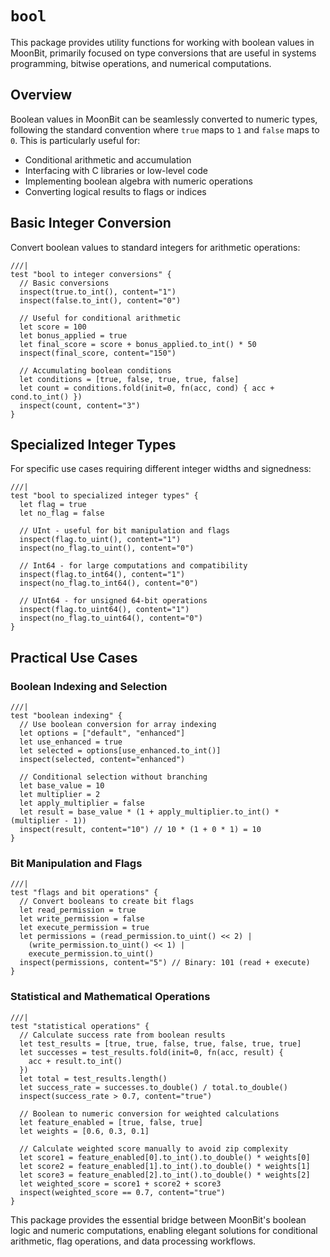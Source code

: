 # `bool`

This package provides utility functions for working with boolean values in MoonBit, primarily focused on type conversions that are useful in systems programming, bitwise operations, and numerical computations.

## Overview

Boolean values in MoonBit can be seamlessly converted to numeric types, following the standard convention where `true` maps to `1` and `false` maps to `0`. This is particularly useful for:

- Conditional arithmetic and accumulation
- Interfacing with C libraries or low-level code
- Implementing boolean algebra with numeric operations
- Converting logical results to flags or indices

## Basic Integer Conversion

Convert boolean values to standard integers for arithmetic operations:

```moonbit
///|
test "bool to integer conversions" {
  // Basic conversions
  inspect(true.to_int(), content="1")
  inspect(false.to_int(), content="0")

  // Useful for conditional arithmetic
  let score = 100
  let bonus_applied = true
  let final_score = score + bonus_applied.to_int() * 50
  inspect(final_score, content="150")

  // Accumulating boolean conditions
  let conditions = [true, false, true, true, false]
  let count = conditions.fold(init=0, fn(acc, cond) { acc + cond.to_int() })
  inspect(count, content="3")
}
```

## Specialized Integer Types

For specific use cases requiring different integer widths and signedness:

```moonbit
///|
test "bool to specialized integer types" {
  let flag = true
  let no_flag = false

  // UInt - useful for bit manipulation and flags
  inspect(flag.to_uint(), content="1")
  inspect(no_flag.to_uint(), content="0")

  // Int64 - for large computations and compatibility
  inspect(flag.to_int64(), content="1")
  inspect(no_flag.to_int64(), content="0")

  // UInt64 - for unsigned 64-bit operations
  inspect(flag.to_uint64(), content="1")
  inspect(no_flag.to_uint64(), content="0")
}
```

## Practical Use Cases

### Boolean Indexing and Selection

```moonbit
///|
test "boolean indexing" {
  // Use boolean conversion for array indexing
  let options = ["default", "enhanced"]
  let use_enhanced = true
  let selected = options[use_enhanced.to_int()]
  inspect(selected, content="enhanced")

  // Conditional selection without branching
  let base_value = 10
  let multiplier = 2
  let apply_multiplier = false
  let result = base_value * (1 + apply_multiplier.to_int() * (multiplier - 1))
  inspect(result, content="10") // 10 * (1 + 0 * 1) = 10
}
```

### Bit Manipulation and Flags

```moonbit
///|
test "flags and bit operations" {
  // Convert booleans to create bit flags
  let read_permission = true
  let write_permission = false
  let execute_permission = true
  let permissions = (read_permission.to_uint() << 2) |
    (write_permission.to_uint() << 1) |
    execute_permission.to_uint()
  inspect(permissions, content="5") // Binary: 101 (read + execute)
}
```

### Statistical and Mathematical Operations

```moonbit
///|
test "statistical operations" {
  // Calculate success rate from boolean results
  let test_results = [true, true, false, true, false, true, true]
  let successes = test_results.fold(init=0, fn(acc, result) {
    acc + result.to_int()
  })
  let total = test_results.length()
  let success_rate = successes.to_double() / total.to_double()
  inspect(success_rate > 0.7, content="true")

  // Boolean to numeric conversion for weighted calculations
  let feature_enabled = [true, false, true]
  let weights = [0.6, 0.3, 0.1]

  // Calculate weighted score manually to avoid zip complexity
  let score1 = feature_enabled[0].to_int().to_double() * weights[0]
  let score2 = feature_enabled[1].to_int().to_double() * weights[1]
  let score3 = feature_enabled[2].to_int().to_double() * weights[2]
  let weighted_score = score1 + score2 + score3
  inspect(weighted_score == 0.7, content="true")
}
```

This package provides the essential bridge between MoonBit's boolean logic and numeric computations, enabling elegant solutions for conditional arithmetic, flag operations, and data processing workflows.

